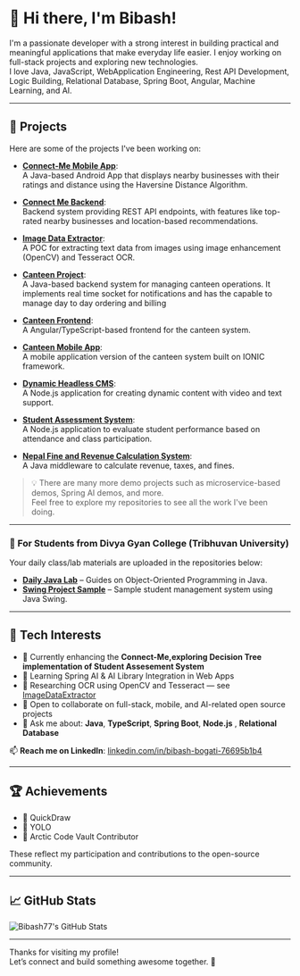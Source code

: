 # 👋 Hi there, I'm Bibash!

I'm a passionate developer with a strong interest in building practical and meaningful applications that make everyday life easier. I enjoy working on full-stack projects and exploring new technologies.  
I love Java, JavaScript, WebApplication Engineering, Rest API Development, Logic Building, Relational Database, Spring Boot, Angular, Machine Learning, and AI.

---

## 🚀 Projects

Here are some of the projects I've been working on:

- **[Connect-Me Mobile App](https://github.com/Bibash77/ConnectMeApp)**:  
  A Java-based Android App that displays nearby businesses with their ratings and distance using the Haversine Distance Algorithm.

- **[Connect Me Backend](https://github.com/Bibash77/ConnectMe-Backend)**:  
  Backend system providing REST API endpoints, with features like top-rated nearby businesses and location-based recommendations.

- **[Image Data Extractor](https://github.com/Bibash77/ImageDataExtractor)**:  
  A POC for extracting text data from images using image enhancement (OpenCV) and Tesseract OCR.

- **[Canteen Project](https://github.com/Bibash77/CanteenProject)**:  
  A Java-based backend system for managing canteen operations. It implements real time socket for notifications and has the capable to manage day to day ordering and billing

- **[Canteen Frontend](https://github.com/Bibash77/canteen-frontend)**:  
  A Angular/TypeScript-based frontend for the canteen system.

- **[Canteen Mobile App](https://github.com/Bibash77/Canteen-Mobile-App)**:  
  A mobile application version of the canteen system built on IONIC framework.

- **[Dynamic Headless CMS](https://github.com/Bibash77/WebDocCms)**:  
  A Node.js application for creating dynamic content with video and text support.

- **[Student Assessment System](https://github.com/Bibash77/course-management)**:  
  A Node.js application to evaluate student performance based on attendance and class participation.

- **[Nepal Fine and Revenue Calculation System](https://github.com/Bibash77/FineRevenueCalculator)**:  
  A Java middleware to calculate revenue, taxes, and fines.

> 💡 There are many more demo projects such as microservice-based demos, Spring AI demos, and more.  
> Feel free to explore my repositories to see all the work I've been doing.

---

### 📘 For Students from Divya Gyan College (Tribhuvan University)

Your daily class/lab materials are uploaded in the repositories below:

- **[Daily Java Lab](https://github.com/Bibash77/java3rdsem)** – Guides on Object-Oriented Programming in Java.
- **[Swing Project Sample](https://github.com/Bibash77/StudentManagementSystem3rdSem)** – Sample student management system using Java Swing.

---

## 🌟 Tech Interests

- 🔭 Currently enhancing the **Connect-Me,exploring Decision Tree implementation of Student Assesement System**
- 🌱 Learning Spring AI & AI Library Integration in Web Apps
- 🧠 Researching OCR using OpenCV and Tesseract — see [ImageDataExtractor](https://github.com/Bibash77/ImageDataExtractor)
- 👯 Open to collaborate on full-stack, mobile, and AI-related open source projects
- 💬 Ask me about: **Java**, **TypeScript**, **Spring Boot**, **Node.js** , **Relational Database**

📫 **Reach me on LinkedIn**: [linkedin.com/in/bibash-bogati-76695b1b4](https://www.linkedin.com/in/bibash-bogati-76695b1b4/)

---

## 🏆 Achievements

- 🏅 QuickDraw
- 🏅 YOLO
- 🏅 Arctic Code Vault Contributor

These reflect my participation and contributions to the open-source community.

---

## 📈 GitHub Stats

![Bibash77's GitHub Stats](https://github-readme-stats.vercel.app/api?username=Bibash77&show_icons=true&theme=radical)

---

Thanks for visiting my profile!  
Let’s connect and build something awesome together. 🚀
